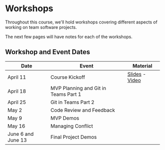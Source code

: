 # Workshops

Throughout this course, we'll hold workshops covering different aspects of working on team software projects.

The next few pages will have notes for each of the workshops.

## Workshop and Event Dates

| **Date**           | **Event**                            | **Material**                                      |
| ------------------ | ------------------------------------ | ------------------------------------------------- |
| April 11           | Course Kickoff                       | [Slides][kickoff-slides] - [Video][kickoff-video] |
| April 18           | MVP Planning and Git in Teams Part 1 |                                                   |
| April 25           | Git in Teams Part 2                  |                                                   |
| May 2              | Code Review and Feedback             |                                                   |
| May 9              | MVP Demos                            |                                                   |
| May 16             | Managing Conflict                    |                                                   |
| June 6 and June 13 | Final Project Demos                  |                                                   |

[kickoff-video]: https://youtu.be/x7aS3O4clYc
[kickoff-slides]: https://docs.google.com/presentation/d/1V-tDlS33UcvocPU-dncQCYJQKDYtZX1OIZKqzy1-b6g/edit?usp=sharing
